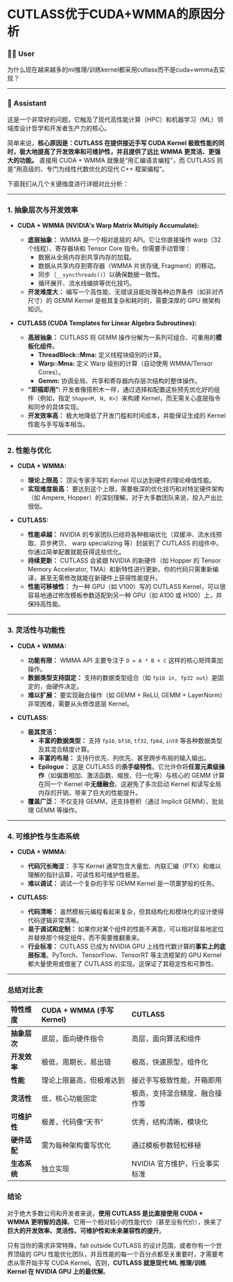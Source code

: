 # CUTLASS优于CUDA+WMMA的原因分析

### 🧑‍💻 User

为什么现在越来越多的ml推理/训练kernel都采用cutlass而不是cuda+wmma去实现？

---

### 🤖 Assistant

这是一个非常好的问题，它触及了现代高性能计算（HPC）和机器学习（ML）领域库设计哲学和开发者生产力的核心。

简单来说，**核心原因是：CUTLASS 在提供接近手写 CUDA Kernel 极致性能的同时，极大地提高了开发效率和可维护性，并且提供了远比 WMMA 更灵活、更强大的功能。** 直接用 CUDA + WMMA 就像是“用汇编语言编程”，而 CUTLASS 则是“用高级的、专门为线性代数优化的现代 C++ 框架编程”。

下面我们从几个关键维度进行详细对比分析：

---

### 1. 抽象层次与开发效率

*   **CUDA + WMMA (NVIDIA's Warp Matrix Multiply Accumulate):**
    *   **底层抽象：** WMMA 是一个相对底层的 API。它让你直接操作 warp（32个线程）、寄存器块和 Tensor Core 指令。你需要手动管理：
        *   数据从全局内存到共享内存的加载。
        *   数据从共享内存到寄存器（WMMA 片状存储, Fragment）的移动。
        *   同步（`__syncthreads()`）以确保数据一致性。
        *   循环展开、流水线编排等优化技巧。
    *   **开发难度大：** 编写一个高性能、无错误且能处理各种边界条件（如非对齐尺寸）的 GEMM Kernel 是极其复杂和耗时的，需要深厚的 GPU 微架构知识。

*   **CUTLASS (CUDA Templates for Linear Algebra Subroutines):**
    *   **高层抽象：** CUTLASS 将 GEMM 操作分解为一系列可组合、可重用的**模板化组件**。
        *   **ThreadBlock::Mma:** 定义线程块级别的计算。
        *   **Warp::Mma:** 定义 Warp 级别的计算（自动使用 WMMA/Tensor Cores）。
        *   **Gemm:** 协调全局、共享和寄存器内存层次结构的整体操作。
    *   **“即插即用”:** 开发者像搭积木一样，通过选择和配置这些预先优化好的组件（例如，指定 `Shape<M, N, K>`）来构建 Kernel，而无需关心底层指令和同步的具体实现。
    *   **开发效率高：** 极大地降低了开发门槛和时间成本，并能保证生成的 Kernel 性能与手写版本相当。

---

### 2. 性能与优化

*   **CUDA + WMMA:**
    *   **理论上限高：** 顶尖专家手写的 Kernel 可以达到硬件的理论峰值性能。
    *   **实现难度极高：** 要达到这个上限，需要极深的优化技巧和对特定硬件架构（如 Ampere, Hopper）的深刻理解。对于大多数团队来说，投入产出比很低。

*   **CUTLASS:**
    *   **性能卓越：** NVIDIA 的专家团队已经将各种极端优化（双缓冲、流水线预取、异步拷贝、 warp  specializing 等）封装到了 CUTLASS 的组件中。你通过简单配置就能获得这些优化。
    *   **持续更新：** CUTLASS 会紧跟 NVIDIA 的新硬件（如 Hopper 的 Tensor Memory Accelerator, TMA）和新特性进行更新。你的代码只需重新编译，甚至无需修改就能在新硬件上获得性能提升。
    *   **性能可移植性：** 为一种 GPU（如 V100）写的 CUTLASS Kernel，可以很容易地通过修改模板参数适配到另一种 GPU（如 A100 或 H100）上，并保持高性能。

---

### 3. 灵活性与功能性

*   **CUDA + WMMA:**
    *   **功能有限：** WMMA API 主要专注于 `D = A * B + C` 这样的核心矩阵乘加操作。
    *   **数据类型支持固定：** 支持的数据类型组合（如 `fp16 in, fp32 out`）是固定的，由硬件决定。
    *   **难以扩展：** 要实现融合操作（如 GEMM + ReLU, GEMM + LayerNorm）非常困难，需要从头修改底层 Kernel。

*   **CUTLASS:**
    *   **极其灵活：**
        *   **丰富的数据类型：** 支持 `fp16`, `bf16`, `tf32`, `fp64`, `int8` 等各种数据类型及其混合精度计算。
        *   **丰富的布局：** 支持行优先、列优先、甚至跨步布局的输入输出。
        *   **Epilogue：** 这是 CUTLASS 的**杀手级特性**。它允许你将**任意元素级操作**（如偏置相加、激活函数、缩放、归一化等）与核心的 GEMM 计算在同一个 Kernel 中**无缝融合**。这避免了多次启动 Kernel 和读写全局内存的开销，带来了巨大的性能提升。
    *   **覆盖广泛：** 不仅支持 GEMM，还支持卷积（通过 Implicit GEMM）、批处理 GEMM 等操作。

---

### 4. 可维护性与生态系统

*   **CUDA + WMMA:**
    *   **代码冗长晦涩：** 手写 Kernel 通常包含大量宏、内联汇编（PTX）和难以理解的指针运算，可读性和可维护性极差。
    *   **难以调试：** 调试一个复杂的手写 GEMM Kernel 是一项噩梦般的任务。

*   **CUTLASS:**
    *   **代码清晰：** 虽然模板元编程看起来复杂，但其结构化和模块化的设计使得代码逻辑非常清晰。
    *   **易于调试和定制：** 如果你对某个组件的性能不满意，可以相对容易地定位并替换那个特定组件，而不需要推翻重来。
    *   **行业标准：** CUTLASS 已成为 NVIDIA GPU 上线性代数计算的**事实上的底层标准**。PyTorch、TensorFlow、TensorRT 等主流框架的 GPU Kernel 都大量使用或借鉴了 CUTLASS 的实现。这保证了其稳定性和可靠性。

---

### 总结对比表

| 特性维度 | CUDA + WMMA (手写Kernel) | CUTLASS |
| :--- | :--- | :--- |
| **抽象层次** | 底层，面向硬件指令 | 高层，面向算法和组件 |
| **开发效率** | 极低，周期长，易出错 | 极高，快速原型，组件化 |
| **性能** | 理论上限最高，但极难达到 | 接近手写极致性能，开箱即用 |
| **灵活性** | 低，核心功能固定 | 极高，支持混合精度、融合操作等 |
| **可维护性** | 极差，代码像“天书” | 优秀，结构清晰，模块化 |
| **硬件适配** | 需为每种架构重写优化 | 通过模板参数轻松移植 |
| **生态系统** | 独立实现 | NVIDIA 官方维护，行业事实标准 |

### 结论

对于绝大多数公司和开发者来说，**使用 CUTLASS 是比直接使用 CUDA + WMMA 更明智的选择**。它用一个相对较小的性能代价（甚至没有代价），换来了**巨大的开发效率、灵活性、可维护性和未来兼容性的提升**。

只有当你的需求非常特殊，fall outside CUTLASS 的设计范围，或者你有一个世界顶级的 GPU 性能优化团队，并且性能的每一个百分点都至关重要时，才需要考虑从零开始手写 CUDA Kernel。否则，**CUTLASS 就是现代 ML 推理/训练 Kernel 在 NVIDIA GPU 上的最优解**。
